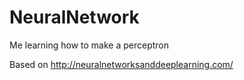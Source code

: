 # NeuralNetwork
Me learning how to make a perceptron

Based on http://neuralnetworksanddeeplearning.com/
